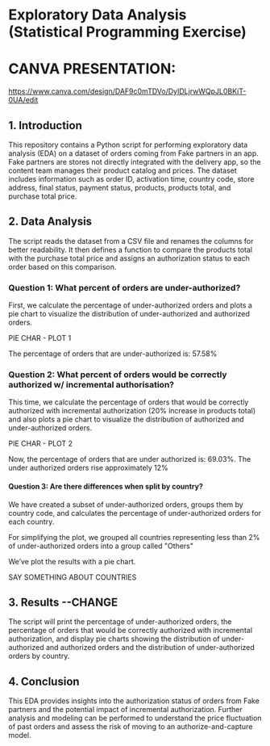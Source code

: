 # Exploratory Data Analysis (Statistical Programming Exercise)


# CANVA PRESENTATION:

https://www.canva.com/design/DAF9c0mTDVo/DyIDLjrwWQpJL0BKiT-0UA/edit



## 1. Introduction
This repository contains a Python script for performing exploratory data analysis (EDA) on a dataset of orders coming from Fake partners in an app. Fake partners are stores not directly integrated with the delivery app, so the content team manages their product catalog and prices. The dataset includes information such as order ID, activation time, country code, store address, final status, payment status, products, products total, and purchase total price.


## 2. Data Analysis
The script reads the dataset from a CSV file and renames the columns for better readability. It then defines a function to compare the products total with the purchase total price and assigns an authorization status to each order based on this comparison.

### Question 1: What percent of orders are under-authorized?
First, we calculate the percentage of under-authorized orders and plots a pie chart to visualize the distribution of under-authorized and authorized orders.

PIE CHAR  - PLOT 1

The percentage of orders that are under-authorized is: 57.58%


### Question 2: What percent of orders would be correctly authorized w/ incremental authorisation?
This time, we calculate the percentage of orders that would be correctly authorized with incremental authorization (20% increase in products total) and also plots a pie chart to visualize the distribution of authorized and under-authorized orders.


PIE CHAR  - PLOT 2


Now, the percentage of orders that are under authorized is: 69.03%. The under authorized orders rise approximately 12%


#### Question 3: Are there differences when split by country?

We have created a subset of under-authorized orders, groups them by country code, and calculates the percentage of under-authorized orders for each country. 

For simplifying the plot, we grouped all countries representing less than 2% of under-authorized orders into a group called "Others" 

We’ve plot the results with a  pie chart.


SAY SOMETHING ABOUT COUNTRIES 


## 3. Results --CHANGE 
The script will print the percentage of under-authorized orders, the percentage of orders that would be correctly authorized with incremental authorization, and display pie charts showing the distribution of under-authorized and authorized orders and the distribution of under-authorized orders by country.


## 4. Conclusion
This EDA provides insights into the authorization status of orders from Fake partners and the potential impact of incremental authorization. Further analysis and modeling can be performed to understand the price fluctuation of past orders and assess the risk of moving to an authorize-and-capture model.

